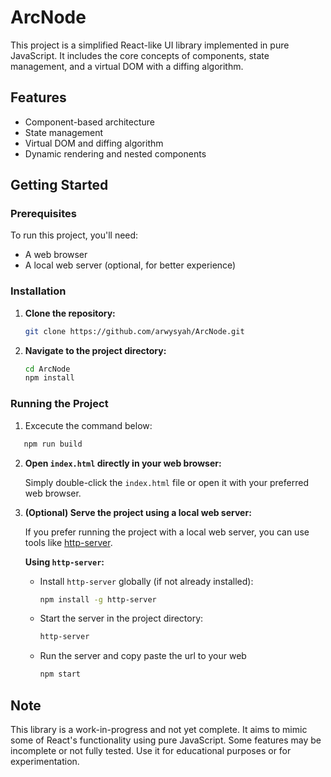 # ArcNode

This project is a simplified React-like UI library implemented in pure JavaScript. It includes the core concepts of components, state management, and a virtual DOM with a diffing algorithm.

## Features

- Component-based architecture
- State management
- Virtual DOM and diffing algorithm
- Dynamic rendering and nested components

## Getting Started

### Prerequisites

To run this project, you'll need:

- A web browser
- A local web server (optional, for better experience)

### Installation

1. **Clone the repository:**

   ```bash
   git clone https://github.com/arwysyah/ArcNode.git
   ```

2. **Navigate to the project directory:**

   ```bash
   cd ArcNode
   npm install
   ```

### Running the Project

1. Excecute the command below:

```bash
   npm run build
```

2. **Open `index.html` directly in your web browser:**

   Simply double-click the `index.html` file or open it with your preferred web browser.

3. **(Optional) Serve the project using a local web server:**

   If you prefer running the project with a local web server, you can use tools like [http-server](https://www.npmjs.com/package/http-server).

   **Using `http-server`:**

   - Install `http-server` globally (if not already installed):

     ```bash
     npm install -g http-server
     ```

   - Start the server in the project directory:

     ```bash
     http-server
     ```

   - Run the server and copy paste the url to your web
     ```bash
     npm start
     ```

## Note

This library is a work-in-progress and not yet complete. It aims to mimic some of React's functionality using pure JavaScript. Some features may be incomplete or not fully tested. Use it for educational purposes or for experimentation.
